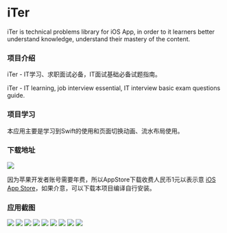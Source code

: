 # iTer
iTer is technical problems library for iOS App, in order to it learners better understand knowledge, understand their mastery of the content.

### 项目介绍
iTer - IT学习、求职面试必备，IT面试基础必备试题指南。

iTer - IT learning, job interview essential, IT interview basic exam questions guide.

### 项目学习
本应用主要是学习到Swift的使用和页面切换动画、流水布局使用。

### 下载地址
![](screenshot/iTaler_shareIcon_qrcode.png)

因为苹果开发者账号需要年费，所以AppStore下载收费人民币1元以表示意 [iOS App Store](https://itunes.apple.com/cn/app/iter-it学习-求职面试必备/id1224934068?l=zh&ls=1&mt=8)，如果介意，可以下载本项目编译自行安装。

### 应用截图
![](screenshot/01.png)
![](screenshot/02.png)
![](screenshot/03.png)
![](screenshot/04.png)
![](screenshot/05.png)
![](screenshot/06.png)
![](screenshot/07.png)
![](screenshot/08.png)
![](screenshot/09.png)
